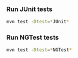 

### Run JUnit tests

```bash
mvn test -Dtest=*JUnit*
```

### Run NGTest tests

```bash
mvn test -Dtest=*NGTest*
```
